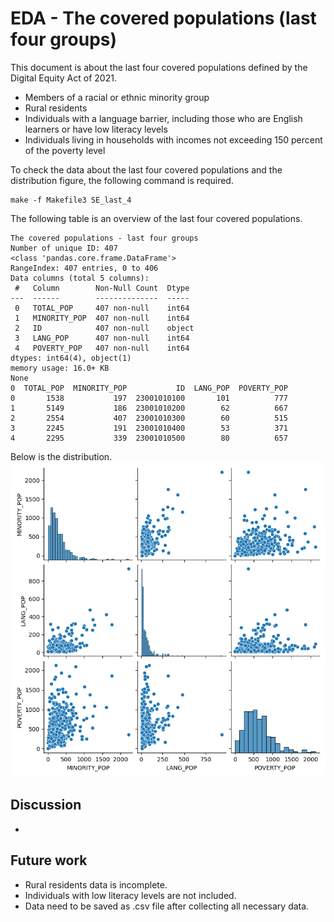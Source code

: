 # EDA - The covered populations (last four groups)

This document is about the last four covered populations defined by the Digital Equity Act of 2021.
- Members of a racial or ethnic minority group
- Rural residents
- Individuals with a language barrier, including those who are English learners or have low literacy levels
- Individuals living in households with incomes not exceeding 150 percent of the poverty level

To check the data about the last four covered populations and the distribution figure, the following command is required. 
```
make -f Makefile3 SE_last_4
```

The following table is an overview of the last four covered populations.
```
The covered populations - last four groups
Number of unique ID: 407
<class 'pandas.core.frame.DataFrame'>
RangeIndex: 407 entries, 0 to 406
Data columns (total 5 columns):
 #   Column        Non-Null Count  Dtype
---  ------        --------------  -----
 0   TOTAL_POP     407 non-null    int64
 1   MINORITY_POP  407 non-null    int64
 2   ID            407 non-null    object
 3   LANG_POP      407 non-null    int64
 4   POVERTY_POP   407 non-null    int64
dtypes: int64(4), object(1)
memory usage: 16.0+ KB
None
0  TOTAL_POP  MINORITY_POP           ID  LANG_POP  POVERTY_POP
0       1538           197  23001010100       101          777
1       5149           186  23001010200        62          667
2       2554           407  23001010300        60          515
3       2245           191  23001010400        53          371
4       2295           339  23001010500        80          657
```

Below is the distribution. 
<img src="img/covered_pop_last_4_scatter.png">

## Discussion
- 

## Future work
- Rural residents data is incomplete.
- Individuals with low literacy levels are not included. 
- Data need to be saved as .csv file after collecting all necessary data. 